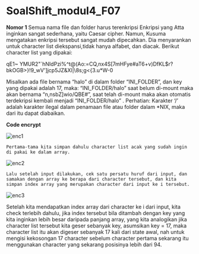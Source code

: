 # SoalShift_modul4_F07

**Nomor 1**
Semua nama file dan folder harus terenkripsi
Enkripsi yang Atta inginkan sangat sederhana, yaitu Caesar cipher. Namun, Kusuma mengatakan enkripsi tersebut sangat mudah dipecahkan. Dia menyarankan untuk character list diekspansi,tidak hanya alfabet, dan diacak. Berikut character list yang dipakai:

qE1~ YMUR2"`hNIdPzi%^t@(Ao:=CQ,nx4S[7mHFye#aT6+v)DfKL$r?bkOGB>}!9_wV']jcp5JZ&Xl|\8s;g<{3.u*W-0

Misalkan ada file bernama “halo” di dalam folder “INI_FOLDER”, dan key yang dipakai adalah 17, maka:
“INI_FOLDER/halo” saat belum di-mount maka akan bernama “n,nsbZ]wio/QBE#”, saat telah di-mount maka akan otomatis terdekripsi kembali menjadi “INI_FOLDER/halo” .
Perhatian: Karakter ‘/’ adalah karakter ilegal dalam penamaan file atau folder dalam *NIX, maka dari itu dapat diabaikan.

**Code encrypt**

![enc1](https://user-images.githubusercontent.com/37015656/56797736-91366400-683f-11e9-9c78-f6da41b2405c.PNG)

`Pertama-tama kita simpan dahulu character list acak yang sudah ingin di pakai ke dalam array.`

![enc2](https://user-images.githubusercontent.com/37015656/56798046-436e2b80-6840-11e9-8a5a-6f5599426b9e.PNG)

`Lalu setelah input dilakukan, cek satu persatu huruf dari input, dan samakan dengan array ke berapa dari character tersebut, dan kita simpan index array yang merupakan character dari input ke i tersebut.`

![enc3](https://user-images.githubusercontent.com/37015656/56798063-4b2dd000-6840-11e9-9dfa-af92834c4835.PNG)

Setelah kita mendapatkan index array dari character ke i dari input, kita check terlebih dahulu, jika index tersebut bila ditambah dengan key yang kita inginkan lebih besar daripada panjang array, yang kita analogikan jika character list tersebut kita geser sebanyak key, asumsikan key = 17, maka character list itu akan digeser sebanyak 17 kali dari state awal, nah untuk mengisi kekosongan 17 character sebelum character pertama sekarang itu menggunakan character yang sekarang posisinya lebih dari 94.
